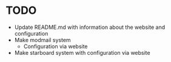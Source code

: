 # TODO
- Update README.md with information about the website and configuration
- Make modmail system
    - Configuration via website
- Make starboard system with configuration via website